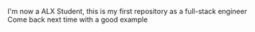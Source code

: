 I'm now a ALX Student, this is my first repository as a full-stack engineer
Come back next time with a good example
